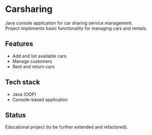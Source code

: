# Carsharing

Java console application for car sharing service management.  
Project implements basic functionality for managing cars and rentals.

## Features
- Add and list available cars
- Manage customers
- Rent and return cars

## Tech stack
- Java (OOP)
- Console-based application

## Status
Educational project (to be further extended and refactored).
